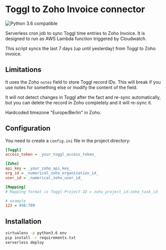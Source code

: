 # Toggl to Zoho Invoice connector

![Python 3.6 compatible](https://img.shields.io/badge/python-3.6-green.svg)

Serverless cron job to sync Toggl time entries to Zoho Invoice. It is designed to run as AWS Lambda function triggered by Cloudwatch.

This script syncs the last 7 days (up until yesterday) from Toggl to Zoho invoice.

## Limitations

It uses the Zoho `notes` field to store Toggl record IDs. This will break if you use notes for something else or modify the content of the field.

It will not detect changes in Toggl after the fact and re-sync automatically, but you can delete the record in Zoho completely and it will re-sync it.

Hardcoded timezone "Europe/Berlin" in Zoho.

## Configuration

You need to create a `config.ini` file in the project directory:

```ini
[Toggl]
access_token = _your_toggl_access_token_

[Zoho]
api_key = _your_zoho_api_key_
org_id = _numerical_zoho_organisation_id_
user_id = _numerical_zoho_user_id_

[Mapping]
# Mapping format is Toggl-Project-ID = zoho_project_id:zoho_task_id

# example
123 = 456:789
```

## Installation

```bash
virtualenv -p python3.6 env
pip install -r requirements.txt
serverless deploy
```
